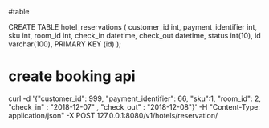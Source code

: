 
#table

CREATE TABLE hotel_reservations (
  customer_id int,
  payment_identifier int,
  sku int,
  room_id int,
  check_in datetime,
  check_out datetime,
  status int(10),
  id varchar(100),
  PRIMARY KEY (id)
);

# create booking api
curl -d '{"customer_id": 999, "payment_identifier": 66, "sku":1, "room_id": 2, "check_in" : "2018-12-07" , "check_out" : "2018-12-08"}' -H "Content-Type: application/json"  -X POST 127.0.0.1:8080/v1/hotels/reservation/

